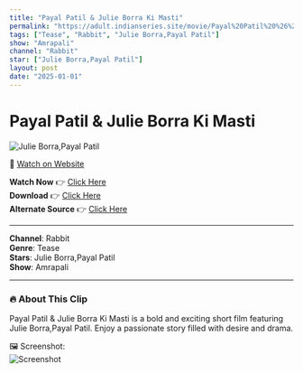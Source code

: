 ```yaml
---
title: "Payal Patil & Julie Borra Ki Masti"
permalink: "https://adult.indianseries.site/movie/Payal%20Patil%20%26%20Julie%20Borra%20Ki%20Masti"
tags: ["Tease", "Rabbit", "Julie Borra,Payal Patil"]
show: "Amrapali"
channel: "Rabbit"
star: ["Julie Borra,Payal Patil"]
layout: post
date: "2025-01-01"
---
```


# Payal Patil & Julie Borra Ki Masti

![Julie Borra,Payal Patil](https://shorts.desisins.com/wp-content/uploads/2024/05/Payal-Patil-Rabbit-Amrapali-DesiSins.com_.jpg)

🔗 [Watch on Website](https://adult.indianseries.site/movie/Payal%20Patil%20%26%20Julie%20Borra%20Ki%20Masti)

**Watch Now** 👉 [Click Here](https://adult.indianseries.site/movie/Payal%20Patil%20%26%20Julie%20Borra%20Ki%20Masti)  
**Download** 👉 [Click Here](https://adult.indianseries.site/movie/Payal%20Patil%20%26%20Julie%20Borra%20Ki%20Masti)  
**Alternate Source** 👉 [Click Here](https://adult.indianseries.site/movie/Payal%20Patil%20%26%20Julie%20Borra%20Ki%20Masti)

---

**Channel**: Rabbit  
**Genre**: Tease  
**Stars**: Julie Borra,Payal Patil  
**Show**: Amrapali

---

### 🔥 About This Clip

Payal Patil & Julie Borra Ki Masti is a bold and exciting short film featuring Julie Borra,Payal Patil. Enjoy a passionate story filled with desire and drama.
 
🖼️ Screenshot:  
![Screenshot](https://shorts.desisins.com/wp-content/uploads/2024/05/Payal-Patil-Rabbit-Amrapali-DesiSins.com_.jpg)
